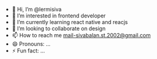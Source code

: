 - 👋 Hi, I’m @lermisiva
- 👀 I’m interested in frontend developer 
- 🌱 I’m currently learning react native and reacjs
- 💞️ I’m looking to collaborate on design
- 📫 How to reach me mail-sivabalan.st.2002@gmail.com
- 😄 Pronouns: ...
- ⚡ Fun fact: ...

<!---
lermisiva/lermisiva is a ✨ special ✨ repository because its `README.md` (this file) appears on your GitHub profile.
You can click the Preview link to take a look at your changes.
--->
